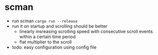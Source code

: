 # scman
- run scman ```cargo run --release```
- run it on startup and scrolling should be better
  - linearly insreasing scrolling speed with consecutive scroll events within a certain time period
  - flat multiplier to the scroll
- todo: easy configuration using config file
